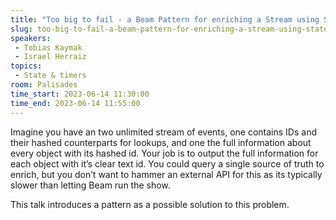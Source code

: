 ```yaml
---
title: "Too big to fail - a Beam Pattern for enriching a Stream using State and Timers"
slug: too-big-to-fail-a-beam-pattern-for-enriching-a-stream-using-state-and-timers
speakers:
 - Tobias Kaymak
 - Israel Herraiz
topics:
 - State & timers
room: Palisades
time_start: 2023-06-14 11:30:00
time_end: 2023-06-14 11:55:00
---
```


Imagine you have an two unlimited stream of events, one contains IDs and their hashed counterparts for lookups, and one the full information about every object with its hashed id. Your job is to output the full information for each object with it’s clear text id. You could query a single source of truth to enrich, but you don’t want to hammer an external API for this as its typically slower than letting Beam run the show.
 
 This talk introduces a pattern as a possible solution to this problem.
